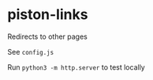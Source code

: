 # piston-links
Redirects to other pages

See `config.js`

Run `python3 -m http.server` to test locally
